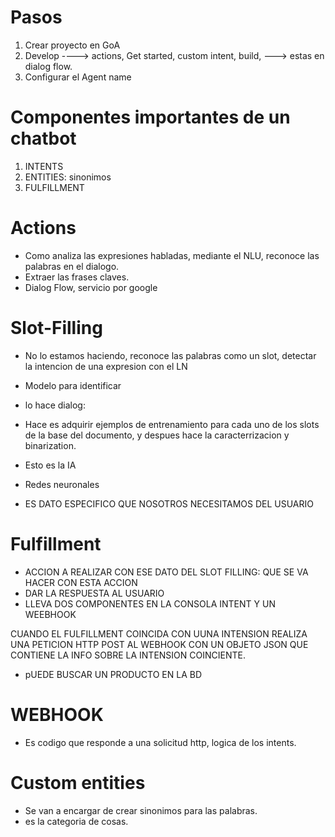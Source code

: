 # Pasos
1. Crear proyecto en GoA
2. Develop ----> actions, Get started, custom intent, build, ---> estas en dialog flow.
3. Configurar el Agent name

# Componentes importantes de un chatbot
1. INTENTS
2. ENTITIES: sinonimos
3. FULFILLMENT

# Actions
- Como analiza las expresiones habladas, mediante el NLU, reconoce las palabras en el dialogo.
- Extraer las frases claves.
- Dialog Flow, servicio por google


# Slot-Filling
- No lo estamos haciendo, reconoce las palabras como un slot, detectar la intencion de una expresion con el LN
- Modelo para identificar 
- lo hace dialog: 
- Hace es adquirir ejemplos de entrenamiento para cada uno de los slots de la base del documento, y despues hace la caracterrizacion y binarization. 

- Esto es la IA
- Redes neuronales

- ES DATO ESPECIFICO QUE NOSOTROS NECESITAMOS DEL USUARIO 

# Fulfillment
- ACCION A REALIZAR CON ESE DATO DEL SLOT FILLING: QUE SE VA HACER CON ESTA ACCION
- DAR LA RESPUESTA AL USUARIO  
- LLEVA DOS COMPONENTES EN LA CONSOLA INTENT Y UN WEEBHOOK

CUANDO EL FULFILLMENT COINCIDA CON UUNA INTENSION REALIZA UNA PETICION HTTP POST AL WEBHOOK CON UN OBJETO JSON QUE CONTIENE LA INFO SOBRE LA INTENSION COINCIENTE.
- pUEDE BUSCAR UN PRODUCTO EN LA BD 

# WEBHOOK
- Es codigo que responde a una solicitud http, logica de los intents.


# Custom entities
- Se van a encargar de crear sinonimos para las palabras.
- es la categoria de cosas.



